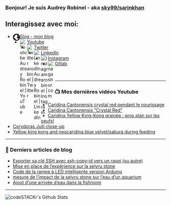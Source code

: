 ### Bonjour! Je suis Audrey Robinel - aka [sky99/sarinkhan][website] 


## Interagissez avec moi:


- [<img align="left" alt="nagashur.com" width="22px" src="https://raw.githubusercontent.com/iconic/open-iconic/master/svg/globe.svg" />][website] [Slog - mon blog][website]
- [<img align="left" alt="Youtube Audrey Robinel | YouTube" width="22px" src="https://cdn.jsdelivr.net/npm/simple-icons@v3/icons/youtube.svg" />][youtube] [Youtube][youtube]
- [<img align="left" alt="Twitter arobinel | Twitter" width="22px" src="https://cdn.jsdelivr.net/npm/simple-icons@v3/icons/twitter.svg" />][twitter]  [Twitter][twitter]
- [<img align="left" alt="LinkedIn Audrey Robinel | LinkedIn" width="22px" src="https://cdn.jsdelivr.net/npm/simple-icons@v3/icons/linkedin.svg" />][linkedin] [LinkedIn][linkedin]
- [<img align="left" alt="instagram arobinel | Instagram" width="22px" src="https://cdn.jsdelivr.net/npm/simple-icons@v3/icons/instagram.svg" />][instagram] [Instagram][instagram]
- [<img align="left" alt="nagashur.com" width="22px" src="https://cdn.jsdelivr.net/npm/simple-icons@3.4.0/icons/gitlab.svg" />][gitlab] [Gitlab][gitlab]

<br />

---

### 📺 Mes dernières vidéos Youtube
<!-- YOUTUBE:START -->
- [Caridina Cantonensis crystal red pendant le nourissage](https://www.youtube.com/watch?v=UkxPpdamYNE)
- [Caridina Cantonensis "Crystal Red"](https://www.youtube.com/watch?v=1c8ybibaRaE)
- [Caridina Yellow King-Kong grainée : gros plan sur les oeufs!](https://www.youtube.com/watch?v=zDXGjrZ1UiA)
- [Corydoras Julii close-up](https://www.youtube.com/watch?v=rYBy04XPk00)
- [Yellow king kong and neocaridina blue velvet/sakura during feeding](https://www.youtube.com/watch?v=C8PP8G1V2hA)
<!-- YOUTUBE:END -->

---

### 📕 Derniers articles de blog
<!-- BLOG-POST-LIST:START -->
- [Exporter sa clé SSH avec ssh-copy-id vers un raspi  (ou autre)](http://nagashur.com/blog/2020/02/28/exporter-sa-cle-ssh-avec-ssh-copy-id-vers-un-raspi-ou-autre/)
- [Mise en place de l’expérience sur la seiyru stone](http://nagashur.com/blog/2018/02/08/mise-place-de-lexperience-seiyru-stone/)
- [Code de la rampe à LED intelligente version Arduino](http://nagashur.com/blog/2018/02/05/code-de-la-rampe-a-led-intelligente-version-arduino/)
- [mesure de l’impact de la seiyru stone sur l’eau d’un aquarium](http://nagashur.com/blog/2018/02/05/mesure-de-limpact-de-la-seiyru-stone-sur-leau-dun-aquarium/)
- [Ajout d’une arrivée d’eau dans la fishroom](http://nagashur.com/blog/2017/12/27/ajout-dune-arrivee-deau-dans-la-fishroom/)
<!-- BLOG-POST-LIST:END -->

---

<img align="left" alt="codeSTACKr's Github Stats" src="https://github-readme-stats.vercel.app/api?username=sarinkhan&show_icons=true&hide_border=true" />

[website]: https://nagashur.com
[twitter]: https://twitter.com/arobinel
[youtube]: https://www.youtube.com/AudreyRobinel
[instagram]: https://instagram.com/arobinel
[linkedin]: https://www.linkedin.com/in/audrey-robinel-b1a08b11b/
[gitlab]: https://gitlab.com/arobinel
